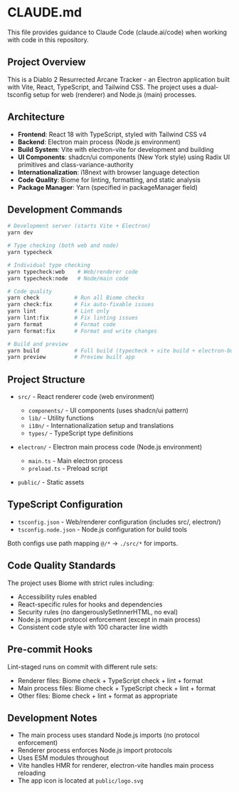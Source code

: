 # CLAUDE.md

This file provides guidance to Claude Code (claude.ai/code) when working with code in this repository.

## Project Overview

This is a Diablo 2 Resurrected Arcane Tracker - an Electron application built with Vite, React, TypeScript, and Tailwind CSS. The project uses a dual-tsconfig setup for web (renderer) and Node.js (main) processes.

## Architecture

- **Frontend**: React 18 with TypeScript, styled with Tailwind CSS v4
- **Backend**: Electron main process (Node.js environment)
- **Build System**: Vite with electron-vite for development and building
- **UI Components**: shadcn/ui components (New York style) using Radix UI primitives and class-variance-authority
- **Internationalization**: i18next with browser language detection
- **Code Quality**: Biome for linting, formatting, and static analysis
- **Package Manager**: Yarn (specified in packageManager field)

## Development Commands

```bash
# Development server (starts Vite + Electron)
yarn dev

# Type checking (both web and node)
yarn typecheck

# Individual type checking
yarn typecheck:web    # Web/renderer code
yarn typecheck:node   # Node/main code

# Code quality
yarn check           # Run all Biome checks
yarn check:fix       # Fix auto-fixable issues
yarn lint            # Lint only
yarn lint:fix        # Fix linting issues
yarn format          # Format code
yarn format:fix      # Format and write changes

# Build and preview
yarn build           # Full build (typecheck + vite build + electron-builder)
yarn preview         # Preview built app
```

## Project Structure

- `src/` - React renderer code (web environment)

  - `components/` - UI components (uses shadcn/ui pattern)
  - `lib/` - Utility functions
  - `i18n/` - Internationalization setup and translations
  - `types/` - TypeScript type definitions

- `electron/` - Electron main process code (Node.js environment)

  - `main.ts` - Main electron process
  - `preload.ts` - Preload script

- `public/` - Static assets

## TypeScript Configuration

- `tsconfig.json` - Web/renderer configuration (includes src/, electron/)
- `tsconfig.node.json` - Node.js configuration for build tools

Both configs use path mapping `@/*` → `./src/*` for imports.

## Code Quality Standards

The project uses Biome with strict rules including:

- Accessibility rules enabled
- React-specific rules for hooks and dependencies
- Security rules (no dangerouslySetInnerHTML, no eval)
- Node.js import protocol enforcement (except in main process)
- Consistent code style with 100 character line width

## Pre-commit Hooks

Lint-staged runs on commit with different rule sets:

- Renderer files: Biome check + TypeScript check + lint + format
- Main process files: Biome check + TypeScript check + lint + format
- Other files: Biome check + lint + format as appropriate

## Development Notes

- The main process uses standard Node.js imports (no protocol enforcement)
- Renderer process enforces Node.js import protocols
- Uses ESM modules throughout
- Vite handles HMR for renderer, electron-vite handles main process reloading
- The app icon is located at `public/logo.svg`